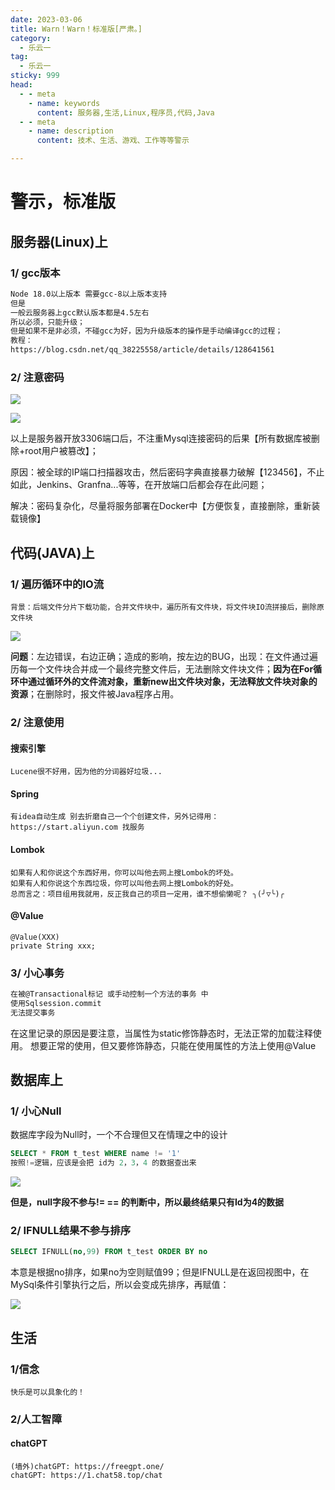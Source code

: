 ```yaml
---
date: 2023-03-06
title: Warn！Warn！标准版[严肃。]
category: 
  - 乐云一
tag:
  - 乐云一
sticky: 999
head:
  - - meta
    - name: keywords
      content: 服务器,生活,Linux,程序员,代码,Java
  - - meta
    - name: description
      content: 技术、生活、游戏、工作等等警示

---
```


# 警示，标准版

## 服务器(Linux)上

### 1/ gcc版本

```xml
Node 18.0以上版本 需要gcc-8以上版本支持
但是
一般云服务器上gcc默认版本都是4.5左右
所以必须，只能升级；
但是如果不是非必须，不碰gcc为好，因为升级版本的操作是手动编译gcc的过程；
教程：
https://blog.csdn.net/qq_38225558/article/details/128641561
```

### 2/ 注意密码

![](https://leyunone-img.oss-cn-hangzhou.aliyuncs.com/image/2023-03-06/052b7683-a565-4cbd-b3e0-2c7ce8a1436b.JPG)

![](https://leyunone-img.oss-cn-hangzhou.aliyuncs.com/image/2023-03-06/838658c0-c7b0-4f21-9856-56c7ce8cc122.JPG)

以上是服务器开放3306端口后，不注重Mysql连接密码的后果【所有数据库被删除+root用户被篡改】；

原因：被全球的IP端口扫描器攻击，然后密码字典直接暴力破解【123456】，不止如此，Jenkins、Granfna...等等，在开放端口后都会存在此问题；

解决：密码复杂化，尽量将服务部署在Docker中【方便恢复，直接删除，重新装载镜像】

## 代码(JAVA)上

### 1/ 遍历循环中的IO流

```
背景：后端文件分片下载功能，合并文件块中，遍历所有文件块，将文件块IO流拼接后，删除原文件块
```

![](https://leyunone-img.oss-cn-hangzhou.aliyuncs.com/image/2023-03-06/2aeb0b6e-689b-454b-a214-0ad9351a011a.png)

**问题**：左边错误，右边正确；造成的影响，按左边的BUG，出现：在文件通过遍历每一个文件块合并成一个最终完整文件后，无法删除文件块文件；**因为在For循环中通过循环外的文件流对象，重新new出文件块对象，无法释放文件块对象的资源**；在删除时，报文件被Java程序占用。

### 2/ 注意使用

#### 搜索引擎

```
Lucene很不好用，因为他的分词器好垃圾...
```

#### Spring

```
有idea自动生成 别去折磨自己一个个创建文件，另外记得用：https://start.aliyun.com 找服务
```

#### Lombok

```
如果有人和你说这个东西好用，你可以叫他去网上搜Lombok的坏处。
如果有人和你说这个东西垃圾，你可以叫他去网上搜Lombok的好处。
总而言之：项目组用我就用，反正我自己的项目一定用，谁不想偷懒呢？ ╮(╯▽╰)╭
```

#### @Value

```
@Value(XXX)
private String xxx;
```
### 3/ 小心事务

```markdown
在被@Transactional标记 或手动控制一个方法的事务 中
使用Sqlsession.commit
无法提交事务
```


在这里记录的原因是要注意，当属性为static修饰静态时，无法正常的加载注释使用。
想要正常的使用，但又要修饰静态，只能在使用属性的方法上使用@Value

## 数据库上

### 1/ 小心Null

数据库字段为Null时，一个不合理但又在情理之中的设计

```sql
SELECT * FROM t_test WHERE name != '1' 
按照!=逻辑，应该是会把 id为 2，3，4 的数据查出来
```

![](https://leyunone-img.oss-cn-hangzhou.aliyuncs.com/image/2023-05-28/8adeada3-e135-4981-9920-a2ac1081c7c8.png)

**但是，null字段不参与!= == 的判断中，所以最终结果只有Id为4的数据**

### 2/ IFNULL结果不参与排序

```sql
SELECT IFNULL(no,99) FROM t_test ORDER BY no
```

本意是根据no排序，如果no为空则赋值99；但是IFNULL是在返回视图中，在MySql条件引擎执行之后，所以会变成先排序，再赋值：

![](https://leyunone-img.oss-cn-hangzhou.aliyuncs.com/image/2023-05-28/fcffe46e-3697-4b82-a0f1-1dbfddd5f592.png)

## 生活

### 1/信念

```
快乐是可以具象化的！
```

### 2/人工智障

#### chatGPT

```properties
(墙外)chatGPT: https://freegpt.one/
chatGPT: https://1.chat58.top/chat
```

